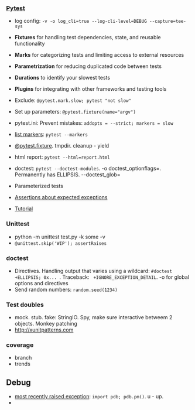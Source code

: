 ### [Pytest](https://realpython.com/pytest-python-testing/)
* log config: `-v -o log_cli=true --log-cli-level=DEBUG --capture=tee-sys`
* **Fixtures** for handling test dependencies, state, and reusable functionality
* **Marks** for categorizing tests and limiting access to external resources
* **Parametrization** for reducing duplicated code between tests
* **Durations** to identify your slowest tests
* **Plugins** for integrating with other frameworks and testing tools

* Exclude: ` @pytest.mark.slow; pytest "not slow" `
* Set up parameters: `@pytest.fixture(name="argv")`
* pytest.ini: Prevent mistakes: ` addopts = --strict; markers = slow `
* [list markers](https://docs.pytest.org/en/stable/mark.htm): `pytest --markers`
* [@pytest.fixture](https://docs.pytest.org/en/stable/fixture.html). tmpdir. cleanup - yield
* html report: `pytest --html=report.html`
* doctest: `pytest --doctest-modules`. -o doctest_optionflags=. Permanently has ELLIPSIS. --doctest_glob=
* Parameterized tests
* [Assertions about expected exceptions](https://docs.pytest.org/en/stable/assert.html#assertions-about-expected-exceptions)
* [Tutorial](https://www.tutorialspoint.com/pytest/index.htm)

### Unittest
* python -m unittest test.py -k some -v
* `@unittest.skip('WIP'); assertRaises`

### doctest
* Directives. Handling output that varies using a wildcard: `#doctest +ELLIPSIS; 0x... `. Traceback: ` +IGNORE_EXCEPTION_DETAIL`. -o for global options and directives
* Send random numbers: `random.seed(1234)`

### Test doubles
* mock. stub. fake: StringIO. Spy, make sure interactive betweem 2 objects. Monkey patching
* http://xunitpatterns.com

### coverage
* branch
* trends

## Debug
* [most recently raised exception](https://wil.yegelwel.com/pdb-pm/): `import pdb; pdb.pm()`. u - up. 
* 
